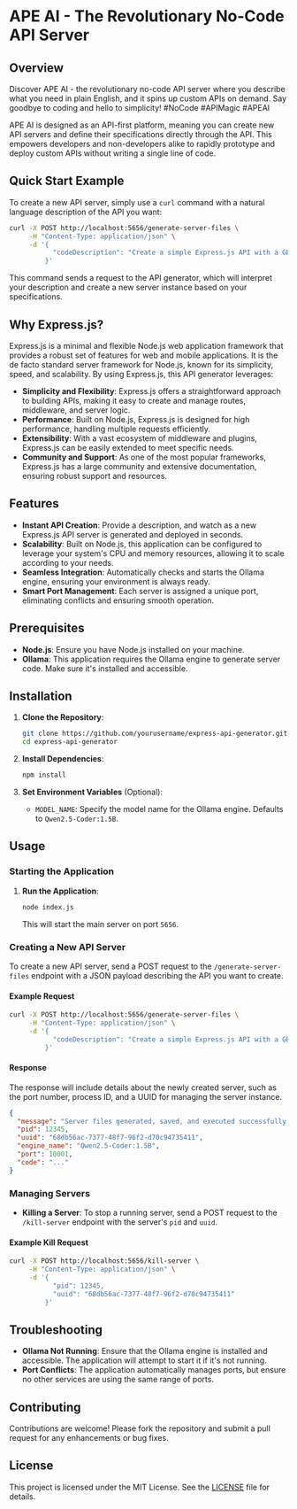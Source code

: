 # APE AI - The Revolutionary No-Code API Server

## Overview

Discover APE AI - the revolutionary no-code API server where you describe what you need in plain English, and it spins up custom APIs on demand. Say goodbye to coding and hello to simplicity! #NoCode #APIMagic #APEAI

APE AI is designed as an API-first platform, meaning you can create new API servers and define their specifications directly through the API. This empowers developers and non-developers alike to rapidly prototype and deploy custom APIs without writing a single line of code.

## Quick Start Example

To create a new API server, simply use a `curl` command with a natural language description of the API you want:

```bash
curl -X POST http://localhost:5656/generate-server-files \
     -H "Content-Type: application/json" \
     -d '{
           "codeDescription": "Create a simple Express.js API with a GET endpoint that returns a welcome message"
         }'
```

This command sends a request to the API generator, which will interpret your description and create a new server instance based on your specifications.

## Why Express.js?

Express.js is a minimal and flexible Node.js web application framework that provides a robust set of features for web and mobile applications. It is the de facto standard server framework for Node.js, known for its simplicity, speed, and scalability. By using Express.js, this API generator leverages:

- **Simplicity and Flexibility**: Express.js offers a straightforward approach to building APIs, making it easy to create and manage routes, middleware, and server logic.
- **Performance**: Built on Node.js, Express.js is designed for high performance, handling multiple requests efficiently.
- **Extensibility**: With a vast ecosystem of middleware and plugins, Express.js can be easily extended to meet specific needs.
- **Community and Support**: As one of the most popular frameworks, Express.js has a large community and extensive documentation, ensuring robust support and resources.

## Features

- **Instant API Creation**: Provide a description, and watch as a new Express.js API server is generated and deployed in seconds.
- **Scalability**: Built on Node.js, this application can be configured to leverage your system's CPU and memory resources, allowing it to scale according to your needs.
- **Seamless Integration**: Automatically checks and starts the Ollama engine, ensuring your environment is always ready.
- **Smart Port Management**: Each server is assigned a unique port, eliminating conflicts and ensuring smooth operation.

## Prerequisites

- **Node.js**: Ensure you have Node.js installed on your machine.
- **Ollama**: This application requires the Ollama engine to generate server code. Make sure it's installed and accessible.

## Installation

1. **Clone the Repository**:
   ```bash
   git clone https://github.com/yourusername/express-api-generator.git
   cd express-api-generator
   ```

2. **Install Dependencies**:
   ```bash
   npm install
   ```

3. **Set Environment Variables** (Optional):
   - `MODEL_NAME`: Specify the model name for the Ollama engine. Defaults to `Qwen2.5-Coder:1.5B`.

## Usage

### Starting the Application

1. **Run the Application**:
   ```bash
   node index.js
   ```

   This will start the main server on port `5656`.

### Creating a New API Server

To create a new API server, send a POST request to the `/generate-server-files` endpoint with a JSON payload describing the API you want to create.

#### Example Request

```bash
curl -X POST http://localhost:5656/generate-server-files \
     -H "Content-Type: application/json" \
     -d '{
           "codeDescription": "Create a simple Express.js API with a GET endpoint that returns a welcome message"
         }'
```

#### Response

The response will include details about the newly created server, such as the port number, process ID, and a UUID for managing the server instance.

```json
{
  "message": "Server files generated, saved, and executed successfully!",
  "pid": 12345,
  "uuid": "68db56ac-7377-48f7-96f2-d70c94735411",
  "engine_name": "Qwen2.5-Coder:1.5B",
  "port": 10001,
  "code": "..."
}
```

### Managing Servers

- **Killing a Server**: To stop a running server, send a POST request to the `/kill-server` endpoint with the server's `pid` and `uuid`.

#### Example Kill Request

```bash
curl -X POST http://localhost:5656/kill-server \
     -H "Content-Type: application/json" \
     -d '{
           "pid": 12345,
           "uuid": "68db56ac-7377-48f7-96f2-d70c94735411"
         }'
```

## Troubleshooting

- **Ollama Not Running**: Ensure that the Ollama engine is installed and accessible. The application will attempt to start it if it's not running.
- **Port Conflicts**: The application automatically manages ports, but ensure no other services are using the same range of ports.

## Contributing

Contributions are welcome! Please fork the repository and submit a pull request for any enhancements or bug fixes.

## License

This project is licensed under the MIT License. See the [LICENSE](LICENSE) file for details. 
